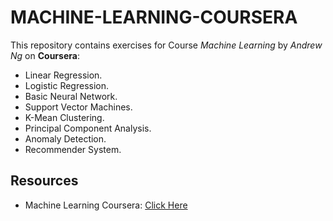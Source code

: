 # MACHINE-LEARNING-COURSERA
This repository contains exercises for Course _Machine Learning_ by _Andrew Ng_ on **Coursera**:
- Linear Regression.
- Logistic Regression.
- Basic Neural Network.
- Support Vector Machines.
- K-Mean Clustering.
- Principal Component Analysis.
- Anomaly Detection.
- Recommender System.

## Resources
- Machine Learning Coursera: [Click Here](https://www.coursera.org/learn/machine-learning)
